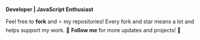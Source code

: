 **Developer | JavaScript Enthusiast**  

Feel free to **fork** and ⭐ my repositories! Every fork and star means a lot and helps support my work.
🔔 **Follow me** for more updates and projects! 🚀
